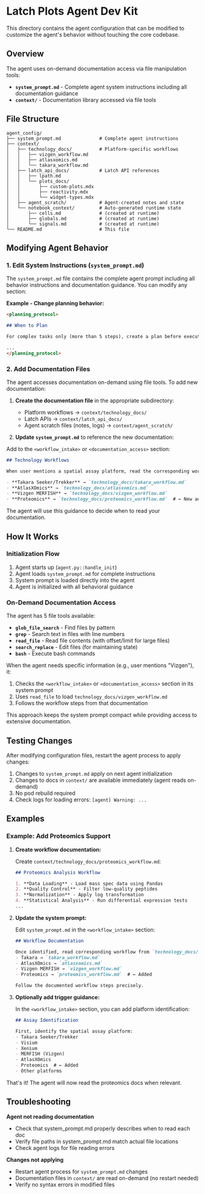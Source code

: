 # Latch Plots Agent Dev Kit

This directory contains the agent configuration that can be modified to customize the agent's behavior without touching the core codebase.

## Overview

The agent uses on-demand documentation access via file manipulation tools:
- **`system_prompt.md`** - Complete agent system instructions including all documentation guidance
- **`context/`** - Documentation library accessed via file tools

## File Structure

```
agent_config/
├── system_prompt.md              # Complete agent instructions
├── context/
│   ├── technology_docs/          # Platform-specific workflows
│   │   ├── vizgen_workflow.md
│   │   ├── atlasxomics.md
│   │   └── takara_workflow.md
│   ├── latch_api_docs/           # Latch API references
│   │   ├── lpath.md
│   │   └── plots_docs/
│   │       ├── custom-plots.mdx
│   │       ├── reactivity.mdx
│   │       └── widget-types.mdx
│   ├── agent_scratch/            # Agent-created notes and state
│   └── notebook_context/         # Auto-generated runtime state
│       ├── cells.md              # (created at runtime)
│       ├── globals.md            # (created at runtime)
│       └── signals.md            # (created at runtime)
└── README.md                     # This file
```

## Modifying Agent Behavior

### 1. Edit System Instructions (`system_prompt.md`)

The `system_prompt.md` file contains the complete agent prompt including all behavior instructions and documentation guidance. You can modify any section:

**Example - Change planning behavior:**
```markdown
<planning_protocol>

## When to Plan

For complex tasks only (more than 5 steps), create a plan before executing.  # ← Modified

...
</planning_protocol>
```

### 2. Add Documentation Files

The agent accesses documentation on-demand using file tools. To add new documentation:

1. **Create the documentation file** in the appropriate subdirectory:
   - Platform workflows → `context/technology_docs/`
   - Latch APIs → `context/latch_api_docs/`
   - Agent scratch files (notes, logs) → `context/agent_scratch/`

2. **Update `system_prompt.md`** to reference the new documentation:

Add to the `<workflow_intake>` or `<documentation_access>` section:

```markdown
## Technology Workflows

When user mentions a spatial assay platform, read the corresponding workflow:

- **Takara Seeker/Trekker** → `technology_docs/takara_workflow.md`
- **AtlasXOmics** → `technology_docs/atlasxomics.md`
- **Vizgen MERFISH** → `technology_docs/vizgen_workflow.md`
- **Proteomics** → `technology_docs/proteomics_workflow.md`  # ← New addition
```

The agent will use this guidance to decide when to read your documentation.

## How It Works

### Initialization Flow

1. Agent starts up (`agent.py::handle_init`)
2. Agent loads `system_prompt.md` for complete instructions
3. System prompt is loaded directly into the agent
4. Agent is initialized with all behavioral guidance

### On-Demand Documentation Access

The agent has 5 file tools available:

- **`glob_file_search`** - Find files by pattern
- **`grep`** - Search text in files with line numbers  
- **`read_file`** - Read file contents (with offset/limit for large files)
- **`search_replace`** - Edit files (for maintaining state)
- **`bash`** - Execute bash commands

When the agent needs specific information (e.g., user mentions "Vizgen"), it:
1. Checks the `<workflow_intake>` or `<documentation_access>` section in its system prompt
2. Uses `read_file` to load `technology_docs/vizgen_workflow.md`
3. Follows the workflow steps from that documentation

This approach keeps the system prompt compact while providing access to extensive documentation.

## Testing Changes

After modifying configuration files, restart the agent process to apply changes:

1. Changes to `system_prompt.md` apply on next agent initialization
2. Changes to docs in `context/` are available immediately (agent reads on-demand)
3. No pod rebuild required
4. Check logs for loading errors: `[agent] Warning: ...`

## Examples

### Example: Add Proteomics Support

1. **Create workflow documentation:**
   
   Create `context/technology_docs/proteomics_workflow.md`:
   ```markdown
   ## Proteomics Analysis Workflow
   
   1. **Data Loading** - Load mass spec data using Pandas
   2. **Quality Control** - Filter low-quality peptides
   3. **Normalization** - Apply log transformation
   4. **Statistical Analysis** - Run differential expression tests
   ...
   ```

2. **Update the system prompt:**
   
   Edit `system_prompt.md` in the `<workflow_intake>` section:
   ```markdown
   ## Workflow Documentation
   
   Once identified, read corresponding workflow from `technology_docs/`:
   - Takara → `takara_workflow.md`
   - AtlasXOmics → `atlasxomics.md`
   - Vizgen MERFISH → `vizgen_workflow.md`
   - Proteomics → `proteomics_workflow.md`  # ← Added
   
   Follow the documented workflow steps precisely.
   ```

3. **Optionally add trigger guidance:**
   
   In the `<workflow_intake>` section, you can add platform identification:
   ```markdown
   ## Assay Identification
   
   First, identify the spatial assay platform:
   - Takara Seeker/Trekker
   - Visium
   - Xenium
   - MERFISH (Vizgen)
   - AtlasXOmics
   - Proteomics  # ← Added
   - Other platforms
   ```

That's it! The agent will now read the proteomics docs when relevant.

## Troubleshooting

**Agent not reading documentation**
- Check that system_prompt.md properly describes when to read each doc
- Verify file paths in system_prompt.md match actual file locations
- Check agent logs for file reading errors

**Changes not applying**
- Restart agent process for `system_prompt.md` changes
- Documentation files in `context/` are read on-demand (no restart needed)
- Verify no syntax errors in modified files
